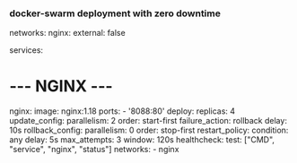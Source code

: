 ### docker-swarm deployment with zero downtime ###
   networks:
    nginx:
      external: false

  services:

  # --- NGINX ---
  nginx:
      image: nginx:1.18
      ports:
        - '8088:80'
      deploy:
        replicas: 4
        update_config:
          parallelism: 2
          order: start-first
          failure_action: rollback
          delay: 10s
        rollback_config:
          parallelism: 0
          order: stop-first
        restart_policy:
          condition: any
          delay: 5s
          max_attempts: 3
          window: 120s
      healthcheck:
        test: ["CMD", "service", "nginx", "status"]
      networks:
        - nginx

